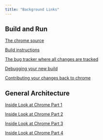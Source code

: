 ```yaml
---
title: "Background Links"
---
```


Build and Run
-------------
[The chrome source](https://chromium.googlesource.com/chromium/src/)

[Build instructions](https://chromium.googlesource.com/chromium/src/+/HEAD/docs/linux_build_instructions.md)

[The bug tracker where all changes are tracked](https://bugs.chromium.org/p/chromium/issues/list)

[Debugging your new build](https://chromium.googlesource.com/chromium/src/+/master/docs/linux_debugging.md)

[Contributing your changes back to chrome](https://dev.chromium.org/developers/contributing-code)

General Architecture
--------------------
[Inside Look at Chrome Part 1](https://developers.google.com/web/updates/2018/09/inside-browser-part1)

[Inside Look at Chrome Part 2](https://developers.google.com/web/updates/2018/09/inside-browser-part2)

[Inside Look at Chrome Part 3](https://developers.google.com/web/updates/2018/09/inside-browser-part3)

[Inside Look at Chrome Part 4](https://developers.google.com/web/updates/2018/09/inside-browser-part4)
